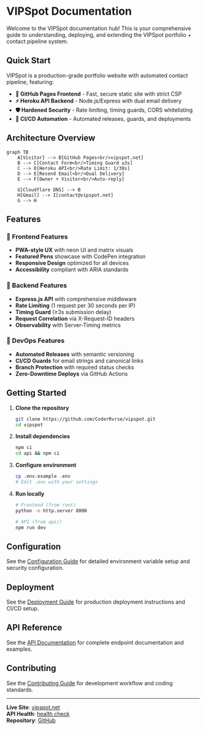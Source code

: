 # VIPSpot Documentation

Welcome to the VIPSpot documentation hub! This is your comprehensive guide to understanding, deploying, and extending the VIPSpot portfolio + contact pipeline system.

## Quick Start

VIPSpot is a production-grade portfolio website with automated contact pipeline, featuring:

- **🚀 GitHub Pages Frontend** - Fast, secure static site with strict CSP
- **⚡ Heroku API Backend** - Node.js/Express with dual email delivery
- **🛡️ Hardened Security** - Rate limiting, timing guards, CORS whitelisting
- **🔄 CI/CD Automation** - Automated releases, guards, and deployments

## Architecture Overview

```mermaid
graph TB
    A[Visitor] --> B[GitHub Pages<br/>vipspot.net]
    B --> C[Contact Form<br/>Timing Guard ≥3s]
    C --> D[Heroku API<br/>Rate Limit: 1/30s]
    D --> E[Resend Email<br/>Dual Delivery]
    E --> F[Owner + Visitor<br/>Auto-reply]
    
    G[Cloudflare DNS] --> B
    H[Gmail] --> I[contact@vipspot.net]
    G --> H
```

## Features

### 🎨 Frontend Features
- **PWA-style UX** with neon UI and matrix visuals
- **Featured Pens** showcase with CodePen integration
- **Responsive Design** optimized for all devices
- **Accessibility** compliant with ARIA standards

### 🔧 Backend Features  
- **Express.js API** with comprehensive middleware
- **Rate Limiting** (1 request per 30 seconds per IP)
- **Timing Guard** (≥3s submission delay)
- **Request Correlation** via X-Request-ID headers
- **Observability** with Server-Timing metrics

### 🚀 DevOps Features
- **Automated Releases** with semantic versioning
- **CI/CD Guards** for email strings and canonical links
- **Branch Protection** with required status checks
- **Zero-Downtime Deploys** via GitHub Actions

## Getting Started

1. **Clone the repository**
   ```bash
   git clone https://github.com/CoderRvrse/vipspot.git
   cd vipspot
   ```

2. **Install dependencies**
   ```bash
   npm ci
   cd api && npm ci
   ```

3. **Configure environment**
   ```bash
   cp .env.example .env
   # Edit .env with your settings
   ```

4. **Run locally**
   ```bash
   # Frontend (from root)
   python -m http.server 8000
   
   # API (from api/)
   npm run dev
   ```

## Configuration

See the [Configuration Guide](configuration.md) for detailed environment variable setup and security configuration.

## Deployment

See the [Deployment Guide](deployment.md) for production deployment instructions and CI/CD setup.

## API Reference

See the [API Documentation](api.md) for complete endpoint documentation and examples.

## Contributing

See the [Contributing Guide](contributing.md) for development workflow and coding standards.

---

**Live Site**: [vipspot.net](https://vipspot.net)  
**API Health**: [health check](https://vipspot-api-a7ce781e1397.herokuapp.com/healthz)  
**Repository**: [GitHub](https://github.com/CoderRvrse/vipspot)